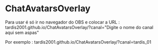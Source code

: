 # ChatAvatarsOverlay 



Para usar é só ir no navegador do OBS e colocar a URL : tardis2001.github.io/ChatAvatarsOverlay/?canal="Digite o nome do canal aqui sem aspas"

Por exemplo : tardis2001.github.io/ChatAvatarsOverlay/?canal=tardis_01
